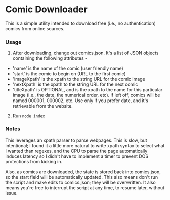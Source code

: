 # Comic Downloader
This is a simple utility intended to download free (i.e., no authentication) comics from online sources.  

### Usage
1. After downloading, change out comics.json. It's a list of JSON objects containing the following attributes -
- 'name' is the name of the comic (user friendly name)
- 'start' is the comic to begin on (URL to the first comic)
- 'imageXpath' is the xpath to the string URL for the comic image
- 'nextXpath' is the xpath to the string URL for the next comic
- 'titleXpath' is OPTIONAL, and is the xpath to the name for this particular image (i.e., the date, the numerical order, etc). If left off, comics will be named 000001, 000002, etc. Use only if you prefer date, and it's retrievable from the website.

2. Run `node index`

### Notes
This leverages an xpath parser to parse webpages. This is slow, but intentional; I found it a little more natural to write xpath syntax to select what I wanted than regexes, and the CPU to parse the page automatically induces latency so I didn't have to implement a timer to prevent DOS protections from kicking in.

Also, as comics are downloaded, the state is stored back into comics.json, so the start field will be automatically updated. This also means don't run the script and make edits to comics.json; they will be overwritten. It also means you're free to interrupt the script at any time, to resume later, without issue.
